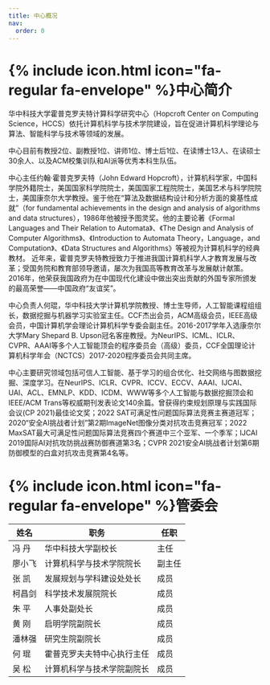 ```yaml
---
title: 中心概况
nav:
  order: 0
---
```


# {% include icon.html icon="fa-regular fa-envelope" %}中心简介

华中科技大学霍普克罗夫特计算科学研究中心（Hopcroft Center on Computing Science，HCCS）依托计算机科学与技术学院建设，旨在促进计算机科学理论与算法、智能科学与技术等领域的发展。

中心目前有教授2位、副教授1位、讲师1位、博士后1位、在读博士13人、在读硕士30余人、以及ACM校集训队和AI派等优秀本科生队伍。

中心主任约翰·霍普克罗夫特（John Edward Hopcroft），计算机科学家，中国科学院外籍院士，美国国家科学院院士，美国国家工程院院士，美国艺术与科学院院士，美国康奈尔大学教授。鉴于他在“算法及数据结构设计和分析方面的奠基性成就”（for fundamental achievements in the design and analysis of algorithms and data structures），1986年他被授予图灵奖。他的主要论著《Formal Languages and Their Relation to Automata》、《The Design and Analysis of Computer Algorithms》、《Introduction to Automata Theory，Language，and Computation》、《Data Structures and Algorithms》等被视为计算机科学的经典教材。 近年来，霍普克罗夫特教授致力于推进我国计算机科学人才教育发展与改革；受国务院和教育部领导邀请，屡次为我国高等教育改革与发展献计献策。2016年，他荣获我国政府为在中国现代化建设中做出突出贡献的外国专家所颁发的最高荣誉——中国政府“友谊奖”。

中心负责人何琨，华中科技大学计算机学院教授、博士生导师，人工智能课程组组长，数据挖掘与机器学习实验室主任。CCF杰出会员，ACM高级会员，IEEE高级会员，中国计算机学会理论计算机科学专委会副主任。2016-2017学年入选康奈尔大学Mary Shepard B. Upson冠名客座教授。为NeurIPS、ICML、ICLR、CVPR、AAAI等多个人工智能顶会的程序委员会（高级）委员，CCF全国理论计算机科学年会（NCTCS）2017-2020程序委员会共同主席。

中心主要研究领域包括可信人工智能、基于学习的组合优化、社交网络与图数据挖掘、深度学习。在NeurIPS、ICLR、CVPR、ICCV、ECCV、AAAI、IJCAI、UAI、ACL、EMNLP、KDD、ICDM、WWW等多个人工智能与数据挖掘顶会和IEEE/ACM Trans等权威期刊发表论文140余篇。曾获得约束规划原理与实践国际会议(CP 2021)最佳论文奖；2022 SAT可满足性问题国际算法竞赛主赛道冠军；2020“安全AI挑战者计划”第2期ImageNet图像分类对抗攻击竞赛冠军；2022 MaxSAT最大可满足性问题国际算法竞赛四个赛道中三个亚军、一个季军；IJCAI 2019国际AI对抗攻防挑战赛防御赛道第3名；CVPR 2021安全AI挑战者计划第6期防御模型的白盒对抗攻击竞赛第4名等。

# {% include icon.html icon="fa-regular fa-envelope" %}管委会

| 姓名   | 职务                         | 任职   |
| ------ | ---------------------------- | ------ |
| 冯 丹  | 华中科技大学副校长           | 主任   |
| 廖小飞 | 计算机科学与技术学院院长     | 副主任 |
| 张 凯  | 发展规划与学科建设处处长     | 成员   |
| 柯昌剑 | 科学技术发展院院长           | 成员   |
| 朱 平  | 人事处副处长                 | 成员   |
| 黄 刚  | 启明学院副院长               | 成员   |
| 潘林强 | 研究生院副院长               | 成员   |
| 何 琨  | 霍普克罗夫夫特中心执行主任   | 成员   |
| 吴 松  | 计算机科学与技术学院副院长   | 成员   |

<!-- {% include cols.html col1=col1 col2=col2 col3=col3 %} -->
